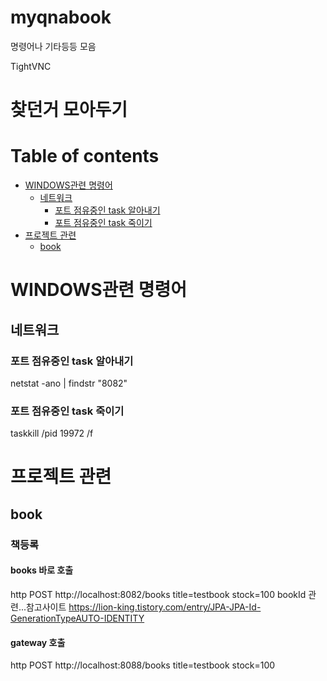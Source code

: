 # myqnabook
명령어나 기타등등 모음

TightVNC

# 찾던거 모아두기
 
# Table of contents
 
 - [WINDOWS관련 명령어](#WINDOWS관련-명령어)
   - [네트워크](#네트워크)
     - [포트 점유중인 task 알아내기](#포트-점유중인-task-알아내기)
     - [포트 점유중인 task 죽이기](#포트-점유중인-task-죽이기)
 - [프로젝트 관련](#프로젝트-관련)
   - [book](#book)

# WINDOWS관련 명령어
## 네트워크
### 포트 점유중인 task 알아내기
netstat -ano | findstr "8082"
### 포트 점유중인 task 죽이기
taskkill /pid 19972 /f

# 프로젝트 관련
## book
### 책등록 
#### books 바로 호출
http POST http://localhost:8082/books title=testbook stock=100
bookId 관련...참고사이트
https://lion-king.tistory.com/entry/JPA-JPA-Id-GenerationTypeAUTO-IDENTITY
#### gateway 호출
http POST http://localhost:8088/books title=testbook stock=100
